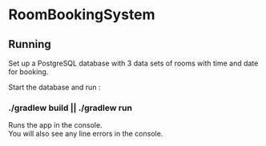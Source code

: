 # RoomBookingSystem

## Running

Set up a PostgreSQL database with 3 data sets of rooms with time and date for booking.

Start the database and run :

### ./gradlew build || ./gradlew run

Runs the app in the console.<br>
You will also see any line errors in the console.

